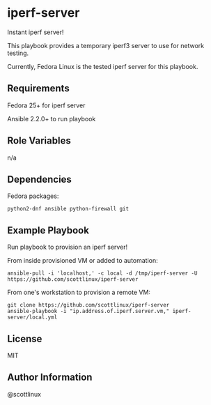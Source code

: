 iperf-server
=========

Instant iperf server!

This playbook provides a temporary iperf3 server to use for network testing.

Currently, Fedora Linux is the tested iperf server for this playbook.

Requirements
------------

Fedora 25+ for iperf server

Ansible 2.2.0+ to run playbook

Role Variables
--------------

n/a

Dependencies
------------

Fedora packages: 

    python2-dnf ansible python-firewall git

Example Playbook
----------------

Run playbook to provision an iperf server!

From inside provisioned VM or added to automation:

    ansible-pull -i 'localhost,' -c local -d /tmp/iperf-server -U https://github.com/scottlinux/iperf-server

From one's workstation to provision a remote VM:

    git clone https://github.com/scottlinux/iperf-server
    ansible-playbook -i "ip.address.of.iperf.server.vm," iperf-server/local.yml
    
    
License
-------

MIT

Author Information
------------------

@scottlinux
